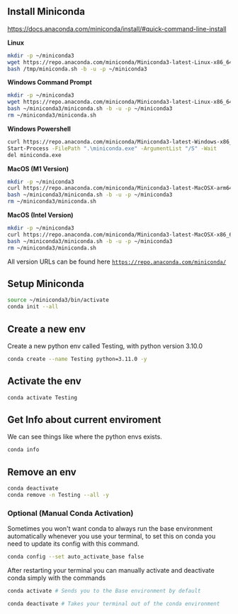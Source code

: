 ## Install Miniconda

https://docs.anaconda.com/miniconda/install/#quick-command-line-install

__Linux__
```sh
mkdir -p ~/miniconda3
wget https://repo.anaconda.com/miniconda/Miniconda3-latest-Linux-x86_64.sh -O /tmp/miniconda.sh
bash /tmp/miniconda.sh -b -u -p ~/miniconda3
```

__Windows Command Prompt__
```sh
mkdir -p ~/miniconda3
wget https://repo.anaconda.com/miniconda/Miniconda3-latest-Linux-x86_64.sh -O ~/miniconda3/miniconda.sh
bash ~/miniconda3/miniconda.sh -b -u -p ~/miniconda3
rm ~/miniconda3/miniconda.sh
```

__Windows Powershell__
```sh
curl https://repo.anaconda.com/miniconda/Miniconda3-latest-Windows-x86_64.exe -o miniconda.exe
Start-Process -FilePath ".\miniconda.exe" -ArgumentList "/S" -Wait
del miniconda.exe
```

__MacOS (M1 Version)__
```sh
mkdir -p ~/miniconda3
curl https://repo.anaconda.com/miniconda/Miniconda3-latest-MacOSX-arm64.sh -o ~/miniconda3/miniconda.sh
bash ~/miniconda3/miniconda.sh -b -u -p ~/miniconda3
rm ~/miniconda3/miniconda.sh
```

__MacOS (Intel Version)__
```sh
mkdir -p ~/miniconda3
curl https://repo.anaconda.com/miniconda/Miniconda3-latest-MacOSX-x86_64.sh -o ~/miniconda3/miniconda.sh
bash ~/miniconda3/miniconda.sh -b -u -p ~/miniconda3
rm ~/miniconda3/miniconda.sh
```

All version URLs can be found here [`https://repo.anaconda.com/miniconda/`](https://repo.anaconda.com/miniconda/)

## Setup Miniconda

```sh
source ~/miniconda3/bin/activate
conda init --all   
```

## Create a new env

Create a new python env called Testing, with python version 3.10.0

```sh
conda create --name Testing python=3.11.0 -y
```

## Activate the env

```sh
conda activate Testing
```

## Get Info about current enviroment

We can see things like where the python envs exists.
```sh
conda info
```

## Remove an env

```sh
conda deactivate
conda remove -n Testing --all -y
```

### Optional (Manual Conda Activation)

Sometimes you won't want conda to always run the base environment automatically whenever you use your terminal, to set this on conda you need to update its config with this command.

```sh
conda config --set auto_activate_base false
```

After restarting your terminal you can manually activate and deactivate conda simply with the commands
```sh
conda activate # Sends you to the Base environment by default

conda deactivate # Takes your terminal out of the conda environment
```